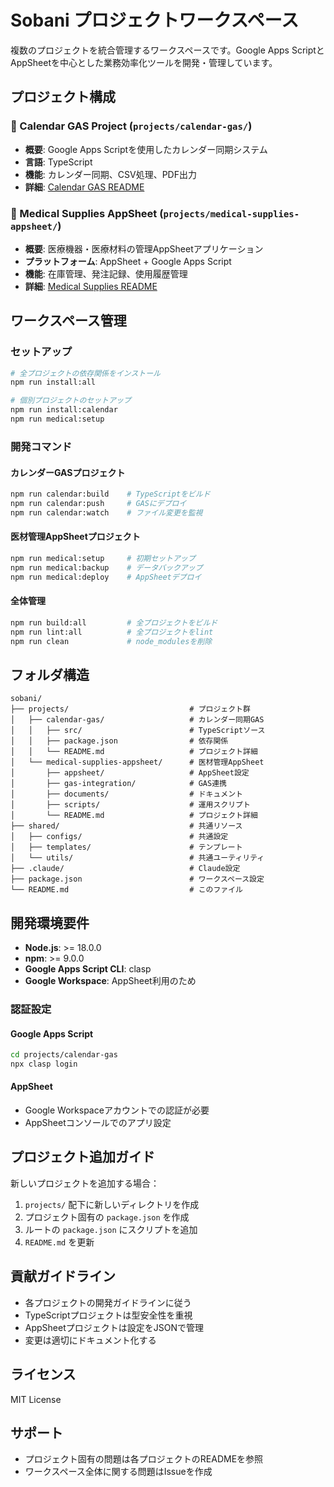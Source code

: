 # Sobani プロジェクトワークスペース

複数のプロジェクトを統合管理するワークスペースです。Google Apps ScriptとAppSheetを中心とした業務効率化ツールを開発・管理しています。

## プロジェクト構成

### 📅 Calendar GAS Project (`projects/calendar-gas/`)
- **概要**: Google Apps Scriptを使用したカレンダー同期システム
- **言語**: TypeScript
- **機能**: カレンダー同期、CSV処理、PDF出力
- **詳細**: [Calendar GAS README](projects/calendar-gas/README.md)

### 🏥 Medical Supplies AppSheet (`projects/medical-supplies-appsheet/`)
- **概要**: 医療機器・医療材料の管理AppSheetアプリケーション
- **プラットフォーム**: AppSheet + Google Apps Script
- **機能**: 在庫管理、発注記録、使用履歴管理
- **詳細**: [Medical Supplies README](projects/medical-supplies-appsheet/README.md)

## ワークスペース管理

### セットアップ
```bash
# 全プロジェクトの依存関係をインストール
npm run install:all

# 個別プロジェクトのセットアップ
npm run install:calendar
npm run medical:setup
```

### 開発コマンド

#### カレンダーGASプロジェクト
```bash
npm run calendar:build    # TypeScriptをビルド
npm run calendar:push     # GASにデプロイ
npm run calendar:watch    # ファイル変更を監視
```

#### 医材管理AppSheetプロジェクト
```bash
npm run medical:setup     # 初期セットアップ
npm run medical:backup    # データバックアップ
npm run medical:deploy    # AppSheetデプロイ
```

#### 全体管理
```bash
npm run build:all         # 全プロジェクトをビルド
npm run lint:all          # 全プロジェクトをlint
npm run clean             # node_modulesを削除
```

## フォルダ構造

```
sobani/
├── projects/                           # プロジェクト群
│   ├── calendar-gas/                   # カレンダー同期GAS
│   │   ├── src/                        # TypeScriptソース
│   │   ├── package.json                # 依存関係
│   │   └── README.md                   # プロジェクト詳細
│   └── medical-supplies-appsheet/      # 医材管理AppSheet
│       ├── appsheet/                   # AppSheet設定
│       ├── gas-integration/            # GAS連携
│       ├── documents/                  # ドキュメント
│       ├── scripts/                    # 運用スクリプト
│       └── README.md                   # プロジェクト詳細
├── shared/                             # 共通リソース
│   ├── configs/                        # 共通設定
│   ├── templates/                      # テンプレート
│   └── utils/                          # 共通ユーティリティ
├── .claude/                            # Claude設定
├── package.json                        # ワークスペース設定
└── README.md                           # このファイル
```

## 開発環境要件

- **Node.js**: >= 18.0.0
- **npm**: >= 9.0.0
- **Google Apps Script CLI**: clasp
- **Google Workspace**: AppSheet利用のため

### 認証設定

#### Google Apps Script
```bash
cd projects/calendar-gas
npx clasp login
```

#### AppSheet
- Google Workspaceアカウントでの認証が必要
- AppSheetコンソールでのアプリ設定

## プロジェクト追加ガイド

新しいプロジェクトを追加する場合：

1. `projects/` 配下に新しいディレクトリを作成
2. プロジェクト固有の `package.json` を作成
3. ルートの `package.json` にスクリプトを追加
4. `README.md` を更新

## 貢献ガイドライン

- 各プロジェクトの開発ガイドラインに従う
- TypeScriptプロジェクトは型安全性を重視
- AppSheetプロジェクトは設定をJSONで管理
- 変更は適切にドキュメント化する

## ライセンス

MIT License

## サポート

- プロジェクト固有の問題は各プロジェクトのREADMEを参照
- ワークスペース全体に関する問題はIssueを作成
